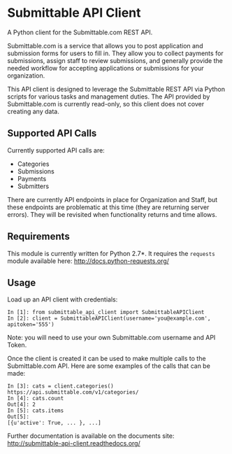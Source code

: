 Submittable API Client
======================

A Python client for the Submittable.com REST API.

Submittable.com is a service that allows you to post application and
submission forms for users to fill in. They allow you to collect payments
for submissions, assign staff to review submissions, and generally provide
the needed workflow for accepting applications or submissions for your
organization.

This API client is designed to leverage the Submittable REST API via Python
scripts for various tasks and management duties. The API provided by
Submittable.com is currently read-only, so this client does not cover creating
any data.

Supported API Calls
-------------------
Currently supported API calls are:

* Categories
* Submissions
* Payments
* Submitters

There are currently API endpoints in place for Organization and Staff, but these
endpoints are problematic at this time (they are returning server errors). They
will be revisited when functionality returns and time allows.

Requirements
------------
This module is currently written for Python 2.7*. It requires the ``requests``
module available here: http://docs.python-requests.org/

Usage
-----
Load up an API client with credentials:

    In [1]: from submittable_api_client import SubmittableAPIClient
    In [2]: client = SubmittableAPIClient(username='you@example.com', apitoken='555')

Note: you will need to use your own Submittable.com username and API Token.

Once the client is created it can be used to make multiple calls to the
Submittable.com API. Here are some examples of the calls that can be made:

    In [3]: cats = client.categories()
    https://api.submittable.com/v1/categories/
    In [4]: cats.count
    Out[4]: 2
    In [5]: cats.items
    Out[5]:
    [{u'active': True, ... }, ...]

Further documentation is available on the documents site:
http://submittable-api-client.readthedocs.org/
